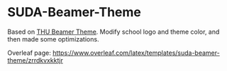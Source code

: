 # SUDA-Beamer-Theme
Based on [THU Beamer Theme](https://www.overleaf.com/latex/templates/thu-beamer-theme/vwnqmzndvwyb). Modify school logo and theme color, and then made some optimizations.

Overleaf page: https://www.overleaf.com/latex/templates/suda-beamer-theme/zrrdkvxkktjr
